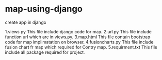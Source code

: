 # map-using-django
create app in django 

1.views.py
      This file include django code for map.
2.url.py
      This file include function url which are in views.py.
3.map.html
      This file contain bootstrap code for map implimatation on browser.
4.fusioncharts.py
      This file include fusion chart fr map which required for Contry map.
5.requirment.txt
      This file include all package required for project.      
